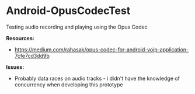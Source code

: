 # Android-OpusCodecTest
Testing audio recording and playing using the Opus Codec

**Resources:**
- https://medium.com/rahasak/opus-codec-for-android-voip-application-7cfe7cd3dd9b

**Issues:**
- Probably data races on audio tracks - i didn't have the knowledge of concurrency when developing this prototype
